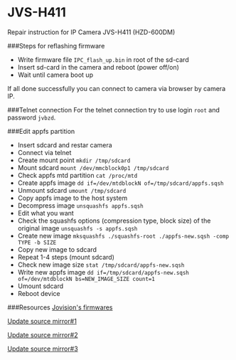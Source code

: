 # JVS-H411
Repair instruction for IP Camera JVS-H411 (HZD-600DM)

###Steps for reflashing firmware
+ Write firmware file `IPC_flash_up.bin` in root of the sd-card
+ Insert sd-card in the camera and reboot (power off/on)
+ Wait until camera boot up

If all done successfully you can connect to camera via browser by camera IP.

###Telnet connection
For the telnet connection try to use login `root` and password `jvbzd`.

###Edit appfs partition
+ Insert sdcard and restar camera
+ Connect via telnet
+ Create mount point `mkdir /tmp/sdcard`
+ Mount sdcard `mount /dev/mmcblock0p1 /tmp/sdcard`
+ Check appfs mtd partition `cat /proc/mtd`
+ Create appfs image `dd if=/dev/mtdblockN of=/tmp/sdcard/appfs.sqsh`
+ Unmount sdcard `umount /tmp/sdcard`
+ Copy appfs image to the host system
+ Decompress image `unsquashfs appfs.sqsh`
+ Edit what you want
+ Check the squashfs options (compression type, block size) of the original image `unsquashfs -s appfs.sqsh`
+ Create new image `mksquashfs ./squashfs-root ./appfs-new.sqsh -comp TYPE -b SIZE`
+ Copy new image to sdcard
+ Repeat 1-4 steps (mount sdcard)
+ Check new image size `stat /tmp/sdcard/appfs-new.sqsh`
+ Write new appfs image `dd if=/tmp/sdcard/appfs-new.sqsh of=/dev/mtdblockN bs=NEW_IMAGE_SIZE count=1`
+ Umount sdcard
+ Reboot device

###Resources
[Jovision's firmwares](http://down.jovision.com:81/cn/repair/)

[Update source mirror#1](http://updatewt.afdvr.com/)

[Update source mirror#2](http://updatedx.afdvr.com/)

[Update source mirror#3](http://updatehw.afdvr.com/)
